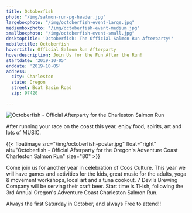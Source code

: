 ```yaml
---
title: Octoberfish
photo: "/img/salmon-run-pg-header.jpg"
largeboxphoto: "/img/octoberfish-event-large.jpg"
mediumboxphoto: "/img/octoberfish-event-medium.jpg"
smallboxphoto: "/img/octoberfish-event-small.jpg"
desktoptitle: 'Octoberfish: The Official Salmon Run Afterparty!'
mobiletitle: Octoberfish
hovertitle: Official Salmon Run Afterparty
hoverdescription: Join Us for the Fun After the Run!
startdate: '2019-10-05'
enddate: '2019-10-05'
address:
  city: Charleston
  state: Oregon
  street: Boat Basin Road
  zip: 97420

---
```

![Octoberfish - Official Afterparty for the Charleston Salmon Run](/img/octoberfish-695x322.jpg)

After running your race on the coast this year, enjoy food, spirits, art and lots of MUSIC.

{{< floatimage src="/img/octoberfish-poster.jpg" float="right" alt="Octoberfish - Official Afterparty for the Oregon's Adventure Coast Charleston Salmon Run" size="80" >}}

Come join us for another year in celebration of Coos Culture. This year we will have games and activities for the kids, great music for the adults, yoga & movement workshops, local art and a tuna cookout. 7 Devils Brewing Company will be serving their craft beer. Start time is 11-ish, following the 3rd Annual Oregon's Adventure Coast Charleston Salmon Run.

Always the first Saturday in October, and always Free to attend!!
